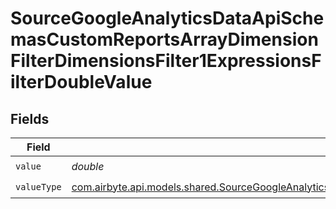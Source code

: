 # SourceGoogleAnalyticsDataApiSchemasCustomReportsArrayDimensionFilterDimensionsFilter1ExpressionsFilterDoubleValue


## Fields

| Field                                                                                                                                                                                                                                                                                                               | Type                                                                                                                                                                                                                                                                                                                | Required                                                                                                                                                                                                                                                                                                            | Description                                                                                                                                                                                                                                                                                                         |
| ------------------------------------------------------------------------------------------------------------------------------------------------------------------------------------------------------------------------------------------------------------------------------------------------------------------- | ------------------------------------------------------------------------------------------------------------------------------------------------------------------------------------------------------------------------------------------------------------------------------------------------------------------- | ------------------------------------------------------------------------------------------------------------------------------------------------------------------------------------------------------------------------------------------------------------------------------------------------------------------- | ------------------------------------------------------------------------------------------------------------------------------------------------------------------------------------------------------------------------------------------------------------------------------------------------------------------- |
| `value`                                                                                                                                                                                                                                                                                                             | *double*                                                                                                                                                                                                                                                                                                            | :heavy_check_mark:                                                                                                                                                                                                                                                                                                  | N/A                                                                                                                                                                                                                                                                                                                 |
| `valueType`                                                                                                                                                                                                                                                                                                         | [com.airbyte.api.models.shared.SourceGoogleAnalyticsDataApiSchemasCustomReportsArrayDimensionFilterDimensionsFilter1ExpressionsFilterFilter4ToValueValueType](../../models/shared/SourceGoogleAnalyticsDataApiSchemasCustomReportsArrayDimensionFilterDimensionsFilter1ExpressionsFilterFilter4ToValueValueType.md) | :heavy_check_mark:                                                                                                                                                                                                                                                                                                  | N/A                                                                                                                                                                                                                                                                                                                 |